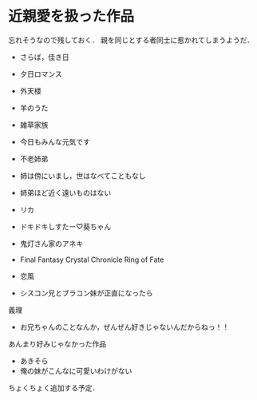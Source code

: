 近親愛を扱った作品
===================


忘れそうなので残しておく．
親を同じとする者同士に惹かれてしまうようだ．

- さらば，佳き日
- 夕日ロマンス
- 外天楼
- 羊のうた
- 雑草家族
- 今日もみんな元気です
- 不老姉弟
- 姉は傍にいまし，世はなべてこともなし
- 姉弟ほど近く遠いものはない
- リカ
- ドキドキしすたー♡葵ちゃん
- 鬼灯さん家のアネキ
- Final Fantasy Crystal Chronicle Ring of Fate

- 恋風
- シスコン兄とブラコン妹が正直になったら

義理

- お兄ちゃんのことなんか，ぜんぜん好きじゃないんだからねっ！！

あんまり好みじゃなかった作品

- あきそら
- 俺の妹がこんなに可愛いわけがない

ちょくちょく追加する予定．
